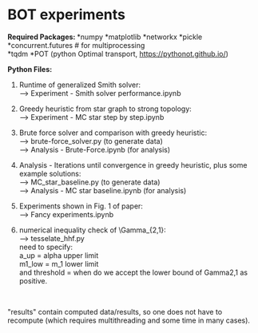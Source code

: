 # BOT experiments

<b> Required Packages: </b>
*numpy
*matplotlib
*networkx
*pickle
*concurrent.futures  # for multiprocessing  
*tqdm
*POT (python Optimal transport, https://pythonot.github.io/)

<b> Python Files: </b>
1) Runtime of generalized Smith solver:<br>
--> Experiment - Smith solver performance.ipynb

2) Greedy heuristic from star graph to strong topology:<br>
--> Experiment - MC star step by step.ipynb

3) Brute force solver and comparison with greedy heuristic:<br>
--> brute-force_solver.py (to generate data)<br>
--> Analysis - Brute-Force.ipynb  (for analysis)

4) Analysis - Iterations until convergence in greedy heuristic, plus some example solutions:<br>
--> MC_star_baseline.py (to generate data) <br>
--> Analysis - MC star baseline.ipynb (for analysis)

5) Experiments shown in Fig. 1 of paper:<br>
--> Fancy experiments.ipynb

6) numerical inequality check of \Gamma_{2,1}:<br>
--> tesselate_hhf.py <br>
need to specify: <br>
a_up = alpha upper limit <br>
m1_low = m_1 lower limit <br>
and threshold = when do we accept the lower bound of Gamma2,1 as positive.

<br>

"results" contain computed data/results, so one does not have to recompute (which requires multithreading and some time in many cases).


